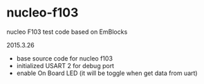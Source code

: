 # nucleo-f103
nucleo F103 test code based on EmBlocks

2015.3.26
- base source code for nucleo f103
- initialized USART 2 for debug port
- enable On Board LED (it will be toggle when get data from uart)
